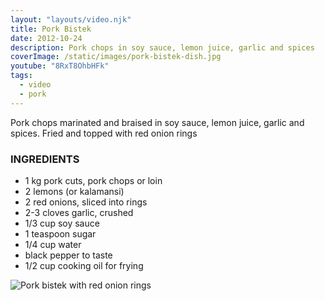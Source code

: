 ```yaml
---
layout: "layouts/video.njk"
title: Pork Bistek
date: 2012-10-24
description: Pork chops in soy sauce, lemon juice, garlic and spices
coverImage: /static/images/pork-bistek-dish.jpg
youtube: "8RxT8OhbHFk"
tags:
  - video
  - pork
---
```


Pork chops marinated and braised in soy sauce, lemon juice, garlic and spices. Fried and topped with red onion rings

### INGREDIENTS
* 1 kg pork cuts, pork chops or loin
* 2 lemons (or kalamansi)
* 2 red onions, sliced into rings
* 2-3 cloves garlic, crushed
* 1/3 cup soy sauce
* 1 teaspoon sugar
* 1/4 cup water
* black pepper to taste
* 1/2 cup cooking oil for frying

![Pork bistek with red onion rings](/images/pork-bistek-dish.jpg)
